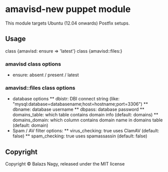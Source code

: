 # amavisd-new puppet module

This module targets Ubuntu (12.04 onwards) Postfix setups.

## Usage

class {amavisd: ensure => 'latest'}
class {amavisd::files:}

### amavisd class options

* ensure: absent / present / latest

### amavisd::files class options

* database options
** dbistr: DBI connect string (like: "mysql:database=databasename;host=hostname;port=3306")
** dbname: database username
** dbpass: database password
** domains\_table: which table contains domain info (default: domains)
** domains\_domain: which column contains domain name in domains table (default: domain)
* Spam / AV filter options:
** virus\_checking: true uses ClamAV (default: false)
** spam\_checking: true uses spamassassin (default: false)

## Copyright

Copyright &copy; Balazs Nagy, released under the MIT license
